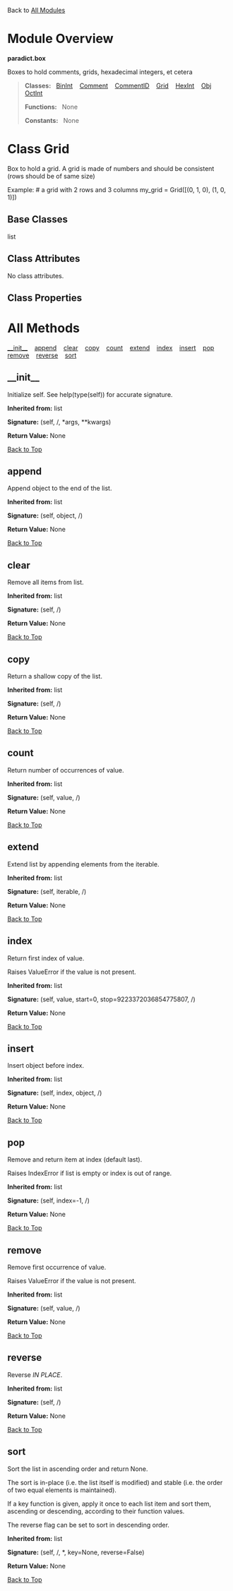 Back to [All Modules](https://github.com/pyrustic/paradict/blob/master/docs/modules/README.md#readme)

# Module Overview

**paradict.box**
 
Boxes to hold comments, grids, hexadecimal integers, et cetera

> **Classes:** &nbsp; [BinInt](https://github.com/pyrustic/paradict/blob/master/docs/modules/content/paradict.box/content/classes/BinInt.md#class-binint) &nbsp;&nbsp; [Comment](https://github.com/pyrustic/paradict/blob/master/docs/modules/content/paradict.box/content/classes/Comment.md#class-comment) &nbsp;&nbsp; [CommentID](https://github.com/pyrustic/paradict/blob/master/docs/modules/content/paradict.box/content/classes/CommentID.md#class-commentid) &nbsp;&nbsp; [Grid](https://github.com/pyrustic/paradict/blob/master/docs/modules/content/paradict.box/content/classes/Grid.md#class-grid) &nbsp;&nbsp; [HexInt](https://github.com/pyrustic/paradict/blob/master/docs/modules/content/paradict.box/content/classes/HexInt.md#class-hexint) &nbsp;&nbsp; [Obj](https://github.com/pyrustic/paradict/blob/master/docs/modules/content/paradict.box/content/classes/Obj.md#class-obj) &nbsp;&nbsp; [OctInt](https://github.com/pyrustic/paradict/blob/master/docs/modules/content/paradict.box/content/classes/OctInt.md#class-octint)
>
> **Functions:** &nbsp; None
>
> **Constants:** &nbsp; None

# Class Grid
Box to hold a grid. A grid is made of numbers and should
be consistent (rows should be of same size)

Example:
    # a grid with 2 rows and 3 columns
    my_grid = Grid([(0, 1, 0),
                    (1, 0, 1)])

## Base Classes
list

## Class Attributes
No class attributes.

## Class Properties


# All Methods
[\_\_init\_\_](#__init__) &nbsp;&nbsp; [append](#append) &nbsp;&nbsp; [clear](#clear) &nbsp;&nbsp; [copy](#copy) &nbsp;&nbsp; [count](#count) &nbsp;&nbsp; [extend](#extend) &nbsp;&nbsp; [index](#index) &nbsp;&nbsp; [insert](#insert) &nbsp;&nbsp; [pop](#pop) &nbsp;&nbsp; [remove](#remove) &nbsp;&nbsp; [reverse](#reverse) &nbsp;&nbsp; [sort](#sort)

## \_\_init\_\_
Initialize self.  See help(type(self)) for accurate signature.

**Inherited from:** list

**Signature:** (self, /, \*args, \*\*kwargs)





**Return Value:** None

[Back to Top](#module-overview)


## append
Append object to the end of the list.

**Inherited from:** list

**Signature:** (self, object, /)





**Return Value:** None

[Back to Top](#module-overview)


## clear
Remove all items from list.

**Inherited from:** list

**Signature:** (self, /)





**Return Value:** None

[Back to Top](#module-overview)


## copy
Return a shallow copy of the list.

**Inherited from:** list

**Signature:** (self, /)





**Return Value:** None

[Back to Top](#module-overview)


## count
Return number of occurrences of value.

**Inherited from:** list

**Signature:** (self, value, /)





**Return Value:** None

[Back to Top](#module-overview)


## extend
Extend list by appending elements from the iterable.

**Inherited from:** list

**Signature:** (self, iterable, /)





**Return Value:** None

[Back to Top](#module-overview)


## index
Return first index of value.

Raises ValueError if the value is not present.

**Inherited from:** list

**Signature:** (self, value, start=0, stop=9223372036854775807, /)





**Return Value:** None

[Back to Top](#module-overview)


## insert
Insert object before index.

**Inherited from:** list

**Signature:** (self, index, object, /)





**Return Value:** None

[Back to Top](#module-overview)


## pop
Remove and return item at index (default last).

Raises IndexError if list is empty or index is out of range.

**Inherited from:** list

**Signature:** (self, index=-1, /)





**Return Value:** None

[Back to Top](#module-overview)


## remove
Remove first occurrence of value.

Raises ValueError if the value is not present.

**Inherited from:** list

**Signature:** (self, value, /)





**Return Value:** None

[Back to Top](#module-overview)


## reverse
Reverse *IN PLACE*.

**Inherited from:** list

**Signature:** (self, /)





**Return Value:** None

[Back to Top](#module-overview)


## sort
Sort the list in ascending order and return None.

The sort is in-place (i.e. the list itself is modified) and stable (i.e. the
order of two equal elements is maintained).

If a key function is given, apply it once to each list item and sort them,
ascending or descending, according to their function values.

The reverse flag can be set to sort in descending order.

**Inherited from:** list

**Signature:** (self, /, \*, key=None, reverse=False)





**Return Value:** None

[Back to Top](#module-overview)



